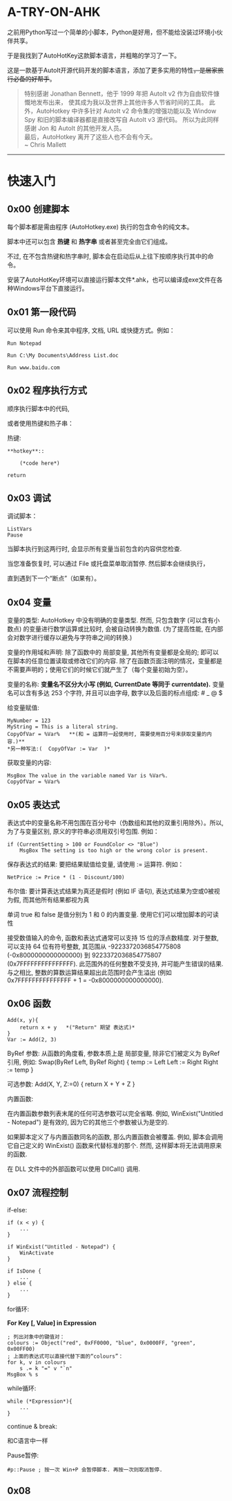 # A-TRY-ON-AHK
之前用Python写过一个简单的小脚本，Python是好用，但不能给没装过环境小伙伴共享。	

于是我找到了AutoHotKey这款脚本语言，并粗略的学习了一下。

这是一款基于AutoIt开源代码开发的脚本语言，添加了更多实用的特性<del>，是居家旅行必备的好帮手</del>。	

>特别感谢 Jonathan Bennett，他于 1999 年把 AutoIt v2 作为自由软件慷慨地发布出来，
使其成为我以及世界上其他许多人节省时间的工具。
此外，AutoHotkey 中许多针对 AutoIt v2 命令集的增强功能以及 Window Spy 和旧的脚本编译器都是直接改写自 AutoIt v3 源代码。
所以为此同样感谢 Jon 和 AutoIt 的其他开发人员。<br>
>最后，AutoHotkey 离开了这些人也不会有今天。<br>
>~ Chris Mallett
---


# 快速入门

## 0x00 创建脚本

每个脚本都是需由程序 (AutoHotkey.exe) 执行的包含命令的纯文本。

脚本中还可以包含 **热键** 和 **热字串** 或者甚至完全由它们组成。

不过, 在不包含热键和热字串时, 脚本会在启动后从上往下按顺序执行其中的命令。

安装了AutoHotKey环境可以直接运行脚本文件*.ahk，也可以编译成exe文件在各种Windows平台下直接运行。


## 0x01 第一段代码

可以使用 Run 命令来其中程序, 文档, URL 或快捷方式。例如：

	Run Notepad

	Run C:\My Documents\Address List.doc

	Run www.baidu.com


## 0x02 程序执行方式

顺序执行脚本中的代码,

或者使用热键和热子串：

热键:

	**hotkey**::
	
		(*code here*)

	return


## 0x03 调试

调试脚本： 

	ListVars
	Pause

当脚本执行到这两行时, 会显示所有变量当前包含的内容供您检查. 

当您准备恢复时, 可以通过 File 或托盘菜单取消暂停. 然后脚本会继续执行，

直到遇到下一个“断点”（如果有）。


## 0x04 变量

变量的类型: AutoHotkey 中没有明确的变量类型. 然而, 只包含数字 (可以含有小数点) 的变量进行数学运算或比较时, 会被自动转换为数值. (为了提高性能, 在内部会对数字进行缓存以避免与字符串之间的转换.)

变量的作用域和声明: 除了函数中的 局部变量, 其他所有变量都是全局的; 即可以在脚本的任意位置读取或修改它们的内容. 除了在函数页面注明的情况，变量都是不需要声明的；使用它们的时候它们就产生了（每个变量初始为空）。

变量的名称: **变量名不区分大小写 (例如, CurrentDate 等同于 currentdate).** 变量名可以含有多达 253 个字符, 并且可以由字母, 数字以及后面的标点组成: # _ @ $


给变量赋值:

	MyNumber = 123
	MyString = This is a literal string.
	CopyOfVar = %Var%   **(和 = 运算符一起使用时, 需要使用百分号来获取变量的内容.)**
	*另一种写法:(  CopyOfVar := Var  )*

获取变量的内容: 

	MsgBox The value in the variable named Var is %Var%.
	CopyOfVar = %Var%

	
## 0x05 表达式

表达式中的变量名称不用包围在百分号中（伪数组和其他的双重引用除外）。所以, 为了与变量区别, 原义的字符串必须用双引号包围. 例如：

	if (CurrentSetting > 100 or FoundColor <> "Blue")
		MsgBox The setting is too high or the wrong color is present.
	
保存表达式的结果: 要把结果赋值给变量, 请使用 := 运算符. 例如：

	NetPrice := Price * (1 - Discount/100)
	
	
布尔值: 要计算表达式结果为真还是假时 (例如 IF 语句), 表达式结果为空或0被视为假, 而其他所有结果都视为真	
	
单词 true 和 false 是值分别为 1 和 0 的内置变量. 使用它们可以增加脚本的可读性
	
	
接受数值输入的命令, 函数和表达式通常可以支持 15 位的浮点数精度. 对于整数, 可以支持 64 位有符号整数, 其范围从 -9223372036854775808 (-0x8000000000000000) 到 9223372036854775807 (0x7FFFFFFFFFFFFFFF). 此范围外的任何整数不受支持, 并可能产生错误的结果. 与之相比, 整数的算数运算结果超出此范围时会产生溢出 (例如 0x7FFFFFFFFFFFFFFF + 1 = -0x8000000000000000).	
	

## 0x06 函数	

	Add(x, y){
		return x + y   *("Return" 期望 表达式)*
	}
	Var := Add(2, 3)
	
ByRef 参数: 从函数的角度看, 参数本质上是 局部变量, 除非它们被定义为 ByRef引用, 例如:
	Swap(ByRef Left, ByRef Right)
	{
		temp := Left
		Left := Right
		Right := temp
	}

可选参数:
	Add(X, Y, Z:=0) {
		return X + Y + Z
	}
	
内置函数:

在内置函数参数列表末尾的任何可选参数可以完全省略. 例如, WinExist("Untitled - Notepad") 是有效的, 因为它的其他三个参数被认为是空的.

如果脚本定义了与内置函数同名的函数, 那么内置函数会被覆盖. 例如, 脚本会调用它自己定义的 WinExist() 函数来代替标准的那个. 然而, 这样脚本将无法调用原来的函数.

在 DLL 文件中的外部函数可以使用 DllCall() 调用.


## 0x07 流程控制

if-else:

	if (x < y) {
		...
	}
	
	if WinExist("Untitled - Notepad") {
		WinActivate
	}
	
	if IsDone {
		...
	} else {
		...
	}
	
for循环:

**For Key [, Value] in Expression**

	; 列出对象中的键值对：
	colours := Object("red", 0xFF0000, "blue", 0x0000FF, "green", 0x00FF00)
	; 上面的表达式可以直接代替下面的“colours”：
	for k, v in colours
		s .= k "=" v "`n"
	MsgBox % s

while循环:

	while (*Expression*){
		...
	}
	
continue & break:

和C语言中一样	

Pause暂停:

	#p::Pause ; 按一次 Win+P 会暂停脚本. 再按一次则取消暂停.

	
## 0x08




